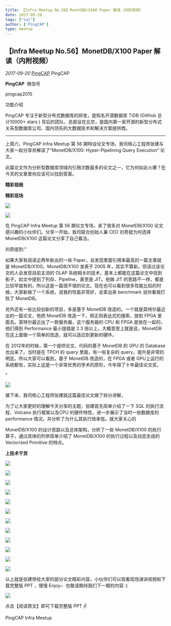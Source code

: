 ```yaml
---
title: 【Infra Meetup No.56】MonetDB/X100 Paper 解读（内附视频）
date: 2017-09-20
tags: ["sql"]
author: ['PingCAP']
type: meetup
---
```


## 【Infra Meetup No.56】MonetDB/X100 Paper 解读（内附视频）

*2017-09-20* [PingCAP](##)
PingCAP

**PingCAP** ![]()
微信号

pingcap2015

功能介绍

PingCAP 专注于新型分布式数据库的研发，是知名开源数据库 TiDB (GitHub 总计10000+ stars ) 背后的团队，总部设在北京，是国内第一家开源的新型分布式关系型数据库公司、国内领先的大数据技术和解决方案提供商。

** **

上周六，PingCAP Infra Meetup 第 56 期特设论文专场，我司核心工程师张建与大家一起分享并解读了“MonetDB/X100: Hyper-Pipelining Query Execution” 论文。

此篇论文作为分析型数据库领域内引用次数最多的论文之一，它为何如此火爆？在今天的文章里你应该可以找到答案。

**精彩视频**

**精彩现场**

![](./media/meetup-0679822ee6d3697b734cfea6df666a91.jpeg)

![](./media/meetup-1fbcd62ba55521e6927c50a702c55e90.jpeg)

在 PingCAP Infra Meetup 第 56 期论文专场，来了很多对 MonetDB/X100 论文感兴趣的小伙伴们。分享一开始，我司联合创始人兼 CEO 刘奇就为何选择 MonetDB/X100 这篇论文分享了自己看法。

刘奇提到:"

如果大家有阅读近两年新出的一些 Paper，会发现里面引用率最高的一篇文章就是 MonetDB/X100。MonetDB/X100 发表于 2005 年，其实不算新。但读过该论文的人会发现目前主流的 OLAP 系统相关的技术，基本上都能在这篇论文中找到影子，如文中提到了列存、Pipeline，甚至是 JIT。他做 JIT 的思路不一样，都是比较早就有的，所以这是一篇很不错的论文。现在也可以看到很多性能比较的时候，大家新做了一个系统，说我的性能非常好，会拿出来 benchmark 说你看我打败了 MonetDB。

另外还有一些比较创新的项目，多是基于 MonetDB 改造的。一个就是英特尔最近出的一篇论文，他把 MonetDB 改造一下，把正则表达式的搜索，放到 FPGA 里面去。英特尔最近出了一款服务器，这个服务器的 CPU 和 FPGA 是放在一起的，他们得到 Performance 最小提倡是 2.3 倍以上，大概意思上就是说，MonetDB 在这上面做一个简单的改造，就可以适应到更新的硬件。

在 2012年的时候，第一个提供论文、代码的基于 MonetDB 的 GPU 的 Database 也出来了。当时是在 TPCH 的 query 里面，有一些复杂的 query，提升是非常的明显。所以大家可以看到，基于 MonetDB 改造的，在 FPGA 或者 GPU上运行的系统都有，实际上这是一个非常优秀的学术的原形，今年得了十年最佳论文奖。

"

![](./media/meetup-0ffba4ca5159bf444804f334ff5a44b6.jpeg)

接下来，我司核心工程师张建就这篇最佳论文做了拆分讲解，

为了让大家更好的理解今天分享的主题，张建首先简单介绍了一下 SQL 的执行流程、Volcano 执行框架以及CPU 的硬件特性，进一步展示了当时一些数据库的 performance 情况，并分析了为什么其执行效率低。就大家关心的

MonetDB/X100 的设计思路以及总体架构，分析了一些 MonetDB/X100 的执行算子，通过具体的列举简单介绍了 MonetDB/X100 的执行过程以及动态生成的 Vectorized Primitive 的特点。

**上技术干货**

![](./media/meetup-1123564cb384cb599e25d83356b9fb23.png)

![](./media/meetup-fbd55bd1ec4b6f4bc0157f0db600be72.png)

![](./media/meetup-3974f4c816503c2289c09bd945e3fd99.png)

![](./media/meetup-c4359ef5808773ca39b20f39a4822f41.png)

![](./media/meetup-0f4621b848323588db0ce4737401828e.png)

![](./media/meetup-b7a6907130ca00f543dccbaf1c8d8ea7.png)

![](./media/meetup-8f6806dcc109d58165087695fa42139d.png)

![](./media/meetup-a25dcd1a36ed79b5b0160a1bc3785cc8.png)

![](./media/meetup-94e75ad04c65c3dfee48536be0699013.png)

![](./media/meetup-dbbdd9b5e90f045319c848f24342f88e.png)

![](./media/meetup-f5c9df81945ef949dab9b19673e78a71.png)

![](./media/meetup-930971fa380c2ec2dbd4a2b393fe9096.png)

以上就是张建带给大家的部分论文精彩内容，小伙伴们可以观看现场演讲视频和下载完整版 PPT ，慢慢 Enjoy~  也敬请期待我们下一期的内容 :)

![](./media/meetup-6175a73d7350d572a91034fa49001848.png)

点击【阅读原文】即可下载完整版 PPT ✌️

PingCAP Infra Meetup

